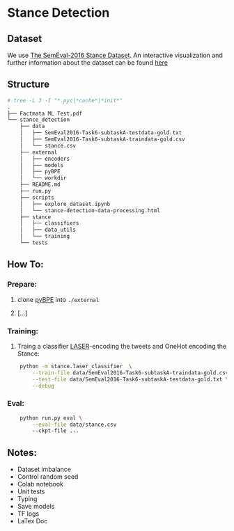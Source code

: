 # Stance Detection


## Dataset

We use [The SemEval-2016 Stance Dataset](http://www.saifmohammad.com/WebDocs/stance-data-all-annotations.zip).
An interactive visualization and further information about the dataset
can be found [here](http://www.saifmohammad.com/WebPages/StanceDataset.htm)


## Structure

```bash
# tree -L 3 -I "*.pyc|*cache*|*init*"
.
├── Factmata ML Test.pdf
└── stance_detection
    ├── data
    │   ├── SemEval2016-Task6-subtaskA-testdata-gold.txt
    │   ├── SemEval2016-Task6-subtaskA-traindata-gold.csv
    │   └── stance.csv
    ├── external
    │   ├── encoders
    │   ├── models
    │   ├── pyBPE
    │   └── workdir
    ├── README.md
    ├── run.py
    ├── scripts
    │   ├── explore_dataset.ipynb
    │   └── stance-detection-data-processing.html
    ├── stance
    │   ├── classifiers
    │   ├── data_utils
    │   └── training
    └── tests


```


## How To:

### Prepare:

1. clone [pyBPE](https://github.com/jmrf/pyBPE) into `./external`

2. [...]


### Training:

1. Traing a classifier [LASER](https://github.com/facebookresearch/LASER)-encoding
the tweets and OneHot encoding the Stance:
```bash
    python -m stance.laser_classifier  \
        --train-file data/SemEval2016-Task6-subtaskA-traindata-gold.csv \
        --test-file data/SemEval2016-Task6-subtaskA-testdata-gold.txt \
        --debug
```

### Eval:
```bash
    python run.py eval \
        --eval-file data/stance.csv
        --ckpt-file ...
```


## Notes:

* Dataset imbalance
* Control random seed
* Colab notebook
* Unit tests
* Typing
* Save models
* TF logs
* LaTex Doc
